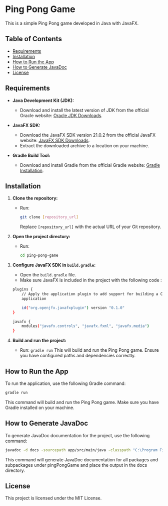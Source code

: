 # Ping Pong Game

This is a simple Ping Pong game developed in Java with JavaFX.

## Table of Contents

- [Requirements](#requirements)
- [Installation](#installation)
- [How to Run the App](#how-to-run-the-app)
- [How to Generate JavaDoc](#how-to-generate-javadoc)
- [License](#license)


## Requirements

- **Java Development Kit (JDK):**
  - Download and install the latest version of JDK from the official Oracle website: [Oracle JDK Downloads](https://www.oracle.com/java/technologies/javase-downloads.html).

- **JavaFX SDK:**
  - Download the JavaFX SDK version 21.0.2 from the official JavaFX website: [JavaFX SDK Downloads](https://gluonhq.com/products/javafx/).
  - Extract the downloaded archive to a location on your machine.

- **Gradle Build Tool:**
  - Download and install Gradle from the official Gradle website: [Gradle Installation](https://gradle.org/install/).


## Installation

1. **Clone the repository:**
   - Run:
     ```bash
     git clone [repository_url]
     ```
     
     Replace `[repository_url]` with the actual URL of your Git repository.

3. **Open the project directory:**
   - Run:
     ```bash
     cd ping-pong-game
     ```

4. **Configure JavaFX SDK in `build.gradle`:**
   - Open the `build.gradle` file.
   - Make sure JavaFX is included in the project with the following code : 
    ```bash
    plugins {
        // Apply the application plugin to add support for building a CLI application in Java.
        application
    
        id("org.openjfx.javafxplugin") version "0.1.0"
    }
    
    javafx {
        modules("javafx.controls", "javafx.fxml", "javafx.media")
    }
    ```

5. **Build and run the project:**
   - Run: `gradle run`
     This will build and run the Ping Pong game. Ensure you have configured paths and dependencies correctly.


## How to Run the App

To run the application, use the following Gradle command:

```bash
gradle run
```

This command will build and run the Ping Pong game. Make sure you have Gradle installed on your machine.


## How to Generate JavaDoc

To generate JavaDoc documentation for the project, use the following command:

```bash
javadoc -d docs -sourcepath app/src/main/java -classpath "C:\Program Files\Java\javafx-sdk-21.0.2\lib\*" -subpackages pingPongGame
```

This command will generate JavaDoc documentation for all packages and subpackages under pingPongGame and place the output in the docs directory.


## License

This project is licensed under the MIT License.
